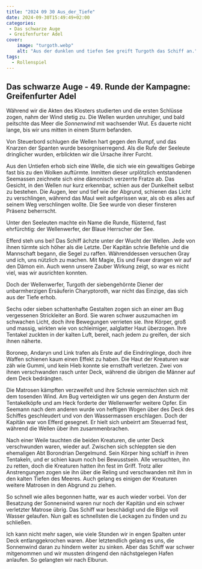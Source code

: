 ```yaml
---
title: "2024 09 30 Aus_der_Tiefe"
date: 2024-09-30T15:49:49+02:00
categories:
 - Das schwarze Auge
 - Greifenfurter Adel
cover:
    image: "turgoth.webp"
    alt: "Aus der dunklen und tiefen See greift Turgoth das Schiff an."
tags:
  - Rollenspiel
---
```


## Das schwarze Auge - 49. Runde der Kampagne: Greifenfurter Adel

Während wir die Akten des Klosters studierten und die ersten Schlüsse zogen, nahm der Wind stetig zu. Die Wellen wurden unruhiger, und bald peitschte das Meer die *Sonnenwind* mit wachsender Wut. Es dauerte nicht lange, bis wir uns mitten in einem Sturm befanden.

Von Steuerbord schlugen die Wellen hart gegen den Rumpf, und das Knarzen der Spanten wurde besorgniserregend. Als die Rufe der Seeleute dringlicher wurden, erblickten wir die Ursache ihrer Furcht.

Aus den Untiefen erhob sich eine Welle, die sich wie ein gewaltiges Gebirge fast bis zu den Wolken auftürmte. Inmitten dieser urplötzlich entstandenen Seemassen zeichnete sich eine dämonisch verzerrte Fratze ab. Das Gesicht, in den Wellen nur kurz erkennbar, schien aus der Dunkelheit selbst zu bestehen. Die Augen, leer und tief wie der Abgrund, schienen das Licht zu verschlingen, während das Maul weit aufgerissen war, als ob es alles auf seinem Weg verschlingen wollte. Die See wurde von dieser finsteren Präsenz beherrscht.

Unter den Seeleuten machte ein Name die Runde, flüsternd, fast ehrfürchtig: der Wellenwerfer, der Blaue Herrscher der See.

Efferd steh uns bei! Das Schiff ächzte unter der Wucht der Wellen. Jede von ihnen türmte sich höher als die Letzte. Der Kapitän schrie Befehle und die Mannschaft begann, die Segel zu raffen. Währenddessen versuchen Gray und ich, uns nützlich zu machen. Mit Magie, Eis und Feuer drangen wir auf den Dämon ein. Auch wenn unsere Zauber Wirkung zeigt, so war es nicht viel, was wir ausrichten konnten.

Doch der Wellenwerfer, Turgoth der siebengehörnte Diener der unbarmherzigen Ersäuferin Charyptoroth, war nicht das Einzige, das sich aus der Tiefe erhob.

Sechs oder sieben schattenhafte Gestalten zogen sich an einer am Bug vergessenen Strickleiter an Bord. Sie waren schwer auszumachen im schwachen Licht, doch ihre Bewegungen verrieten sie. Ihre Körper, groß und massig, wirkten wie von schleimiger, aalglatter Haut überzogen. Ihre Tentakel zuckten in der kalten Luft, bereit, nach jedem zu greifen, der sich ihnen näherte.

Boronep, Andaryn und Link trafen als Erste auf die Eindringlinge, doch ihre Waffen schienen kaum einen Effekt zu haben. Die Haut der Kreaturen war zäh wie Gummi, und kein Hieb konnte sie ernsthaft verletzen. Zwei von ihnen verschwanden rasch unter Deck, während die übrigen die Männer auf dem Deck bedrängten.

Die Matrosen kämpften verzweifelt und ihre Schreie vermischten sich mit dem tosenden Wind. Am Bug verteidigten wir uns gegen den Ansturm der Tentakelköpfe und am Heck forderte der Wellenwerfer weitere Opfer. Ein Seemann nach dem anderen wurde von heftigen Wogen über des Deck des Schiffes geschleudert und von den Wassermassen erschlagen. Doch der Kapitän war von Efferd gesegnet. Er hielt sich unbeirrt am Steuerrad fest, während die Wellen über ihm zusammenbrachen.

Nach einer Weile tauchten die beiden Kreaturen, die unter Deck verschwunden waren, wieder auf. Zwischen sich schleppten sie den ehemaligen Abt Borondrian Dergelmund. Sein Körper hing schlaff in ihren Tentakeln, und er schien kaum noch bei Bewusstsein. Alle versuchten, ihn zu retten, doch die Kreaturen hatten ihn fest im Griff. Trotz aller Anstrengungen zogen sie ihn über die Reling und verschwanden mit ihm in den kalten Tiefen des Meeres. Auch gelang es einigen der Kreaturen weitere Matrosen in den Abgrund zu ziehen.

So schnell wie alles begonnen hatte, war es auch wieder vorbei. Von der Besatzung der Sonnenwind waren nur noch der Kapitän und ein schwer verletzter Matrose übrig. Das Schiff war beschädigt und die Bilge voll Wasser gelaufen. Nun galt es schnellsten die Leckagen zu finden und zu schließen.

Ich kann nicht mehr sagen, wie viele Stunden wir in engen Spalten unter Deck entlanggekrochen waren. Aber letztendlich gelang es uns, die Sonnenwind daran zu hindern weiter zu sinken. Aber das Schiff war schwer mitgenommen und wir mussten dringend den nächstgelegen Hafen anlaufen. So gelangten wir nach Elburun.
